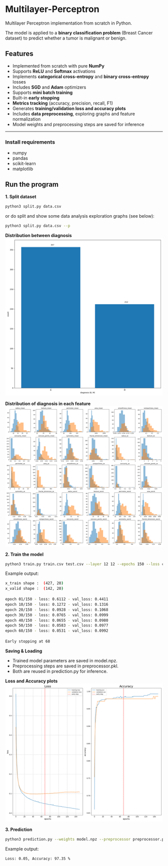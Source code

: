 # Multilayer-Perceptron
Multilayer Perceptron implementation from scratch in Python.

The model is applied to a **binary classification problem** (Breast Cancer dataset) to predict whether a tumor is malignant or benign.


##  Features
- Implemented from scratch with pure **NumPy**
- Supports **ReLU** and **Softmax** activations
- Implements **categorical cross-entropy** and **binary cross-entropy** losses
- Includes **SGD** and **Adam** optimizers
- Supports **mini batch training**
- Built-in **early stopping**
- **Metrics tracking** (accuracy, precision, recall, F1)
- Generates **training/validation loss and accuracy plots**
- Includes **data preprocessing**, exploring graphs and feature normalization
- Model weights and preprocessing steps are saved for inference

---
### Install requirements
- numpy
- pandas
- scikit-learn
- matplotlib

## Run the program 

**1. Split dataset**
```bash
python3 split.py data.csv
```

or do split and show some data analysis exploration graphs (see below):
```bash
python3 split.py data.csv --p
```

**Distribution between diagnosis**
![M vs B](diagnosis_bar.png)

**Distribution of diagnosis in each feature**
![Feature distribution](feature_histograms.png)

**2. Train the model**
```bash
python3 train.py train.csv test.csv --layer 12 12 --epochs 150 --loss categoricalCrossentropy --batch_size 16 --learning_rate 0.001
```

Example output:
```bash
x_train shape :  (427, 20)
x_valid shape :  (142, 20)

epoch 01/150 - loss: 0.6112 - val_loss: 0.4411
epoch 10/150 - loss: 0.1272 - val_loss: 0.1316
epoch 20/150 - loss: 0.0928 - val_loss: 0.1068
epoch 30/150 - loss: 0.0765 - val_loss: 0.0999
epoch 40/150 - loss: 0.0655 - val_loss: 0.0980
epoch 50/150 - loss: 0.0583 - val_loss: 0.0977
epoch 60/150 - loss: 0.0531 - val_loss: 0.0992

Early stopping at 68
```


**Saving & Loading**
- Trained model parameters are saved in model.npz.
- Preprocessing steps are saved in preprocessor.pkl.
- Both are reused in prediction.py for inference.

**Loss and Accuracy plots**
![Loss and Accuracy](plot_loss_accuracy.png)

**3. Prediction**
```bash
python3 prediction.py --weights model.npz --preprocessor preprocessor.pkl --input_set data_test.csv
```

Example output:
```bash
Loss: 0.05, Accuracy: 97.35 %
```
